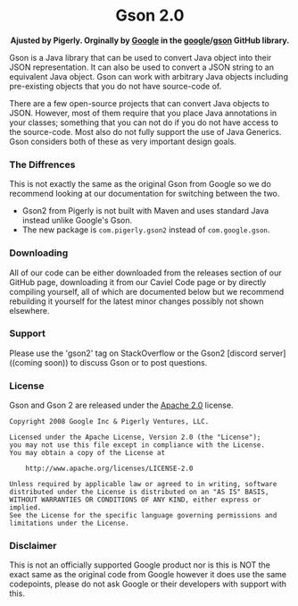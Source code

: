 <h1 align="center">Gson 2.0</h1>

<p align="center"><b>Ajusted by Pigerly. Orginally by <a href="https://google.com">Google</a> in the <a href="https://github.com/google">google</a>/<a href="https://github.com/google/gson">gson</a> GitHub library.</b></p>

Gson is a Java library that can be used to convert Java object into their JSON representation. It can also be used to convert a JSON string to an equivalent Java object. Gson can work with arbitrary Java objects including pre-existing objects that you do not have source-code of.

There are a few open-source projects that can convert Java objects to JSON. However, most of them require that you place Java annotations in your classes; something that you can not do if you do not have access to the source-code. Most also do not fully support the use of Java Generics. Gson considers both of these as very important design goals.

### The Diffrences
This is not exactly the same as the original Gson from Google so we do recommend looking at our documentation for switching between the two.

* Gson2 from Pigerly is not built with Maven and uses standard Java instead unlike Google's Gson.
* The new package is `com.pigerly.gson2` instead of `com.google.gson`.

### Downloading

All of our code can be either downloaded from the releases section of our GitHub page, downloading it from our Caviel Code page or by directly compiling yourself, all of which are documented below but we recommend rebuilding it yourself for the latest minor changes possibly not shown elsewhere.

### Support

Please use the 'gson2' tag on StackOverflow or the Gson2 [discord server](\(coming soon\)) to discuss Gson or to post questions.

### License

Gson and Gson 2 are released under the [Apache 2.0](LICENSE) license.

```
Copyright 2008 Google Inc & Pigerly Ventures, LLC.

Licensed under the Apache License, Version 2.0 (the "License");
you may not use this file except in compliance with the License.
You may obtain a copy of the License at

    http://www.apache.org/licenses/LICENSE-2.0

Unless required by applicable law or agreed to in writing, software
distributed under the License is distributed on an "AS IS" BASIS,
WITHOUT WARRANTIES OR CONDITIONS OF ANY KIND, either express or implied.
See the License for the specific language governing permissions and
limitations under the License.
```

### Disclaimer
This is not an officially supported Google product nor is this is NOT the exact same as the original code from Google however it does use the same codepoints, please do not ask Google or their developers with support with this.
